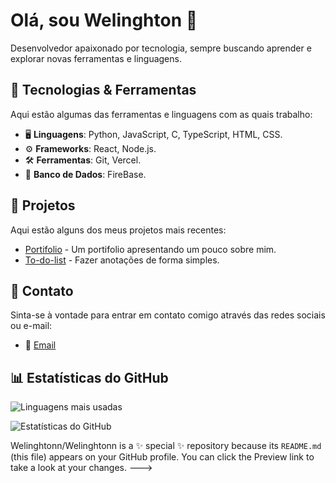 # Olá, sou Welinghton 👋

Desenvolvedor apaixonado por tecnologia, sempre buscando aprender e explorar novas ferramentas e linguagens.

## 🔧 Tecnologias & Ferramentas

Aqui estão algumas das ferramentas e linguagens com as quais trabalho:

- 🖥️ **Linguagens**: Python, JavaScript, C, TypeScript, HTML, CSS.
- ⚙️ **Frameworks**: React, Node.js.
- 🛠️ **Ferramentas**: Git, Vercel.
- 🧰 **Banco de Dados**: FireBase.

## 🚀 Projetos

Aqui estão alguns dos meus projetos mais recentes:

- [Portifolio](https://portifolio-3-0-7kxf.vercel.app/) - Um portifolio apresentando um pouco sobre mim.
- [To-do-list](https://to-do-list-20.vercel.app) - Fazer anotações de forma simples.

## 💬 Contato

Sinta-se à vontade para entrar em contato comigo através das redes sociais ou e-mail:

- 📧 [Email](welinghtonmarcelo@gmail.com)

## 📊 Estatísticas do GitHub

![Linguagens mais usadas](https://github-readme-stats.vercel.app/api/top-langs/?username=Welinghtonn&layout=compact&theme=radical)

![Estatísticas do GitHub](https://github-readme-stats.vercel.app/api?username=Welinghtonn&show_icons=true&theme=radical) 

Welinghtonn/Welinghtonn is a ✨ special ✨ repository because its `README.md` (this file) appears on your GitHub profile.
You can click the Preview link to take a look at your changes.
--->
